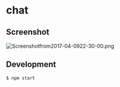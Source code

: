 # chat

## Screenshot
![Screenshotfrom2017-04-0922-30-00.png](http://sv1.upsieutoc.com/2017/04/09/Screenshotfrom2017-04-0922-30-00.png)

## Development
```sh
$ npm start
```
